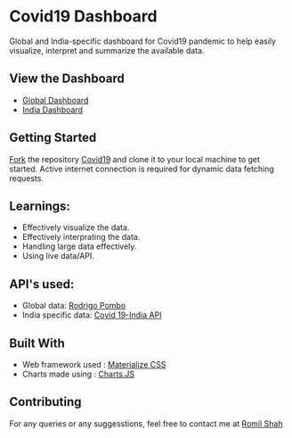 # Covid19 Dashboard

Global and India-specific dashboard for Covid19 pandemic to help easily visualize, interpret and summarize the available data.

## View the Dashboard

- [Global Dashboard](https://romilshah525.github.io/Covid19/index.html)
- [India Dashboard](https://romilshah525.github.io/Covid19/india.html)

## Getting Started

[Fork](https://help.github.com/en/github/getting-started-with-github/fork-a-repo) the repository [Covid19](https://github.com/romilshah525/Covid19) and clone it to your local machine to get started. Active internet connection is required for dynamic data fetching requests.

## Learnings:
- Effectively visualize the data.
- Effectively interprating the data.
- Handling large data effectively.
- Using live data/API.

## API's used:

- Global data: [Rodrigo Pombo](https://github.com/pomber/covid19)
- India specific data: [Covid 19-India API](https://api.covid19india.org/)

## Built With

- Web framework used : [Materialize CSS](https://materializecss.com/)
- Charts made using : [Charts.JS](https://www.chartjs.org/docs/latest/)

## Contributing

For any queries or any suggesstions, feel free to contact me at [Romil Shah](mailto:romilshah525@gmail.com)
